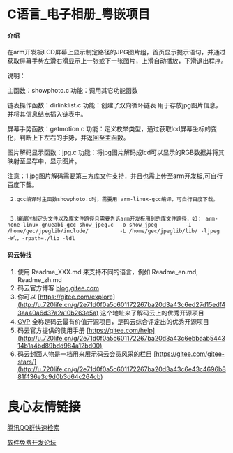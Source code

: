 # C语言_电子相册_粤嵌项目

#### 介绍
在arm开发板LCD屏幕上显示制定路径的JPG图片组，首页显示提示语句，并通过获取屏幕手势左滑右滑显示上一张或下一张图片，上滑自动播放，下滑退出程序。

说明：

主函数：showphoto.c   功能：调用其它功能函数 


链表操作函数：dirlinklist.c 功能：创建了双向循环链表 用于存放jpg图片信息，并将其信息结点插入链表中。


屏幕手势函数：getmotion.c 功能：定义枚举类型，通过获取lcd屏幕坐标的变化，判断上下左右的手势，并返回至主函数。


图片解码显示函数：jpg.c 功能：将jpg图片解码成lcd可以显示的RGB数据并将其映射至显存中，显示图片。



注意：1.jpg图片解码需要第三方库文件支持，并且也需上传至arm开发板,可自行百度下载。


     2.gcc编译时主函数showphoto.c时，需要用 arm-linux-gcc编译，可自行百度下载。


     3.编译时制定头文件以及库文件路径且需要告诉arm开发板用到的库文件路径，如： arm-none-linux-gnueabi-gcc show_jpeg.c  -o show_jpeg         -I /home/gec/jpeglib/include/          -L /home/gec/jpeglib/lib/ -ljpeg  -Wl，-rpath=./lib -ldl


#### 码云特技

1. 使用 Readme\_XXX.md 来支持不同的语言，例如 Readme\_en.md, Readme\_zh.md
2. 码云官方博客 [blog.gitee.com](http://u.720life.cn/g/4d9d51ba66eeb41dfb9759648c593bf554785fd0e6ab49d2f13e98afcb69bbc7) 
3. 你可以 [https://gitee.com/explore](http://u.720life.cn/g/2e71d0f0a5c601172267ba20d3a43c6ed27d15edf43aa40a6d37a2a10b263e5a)  这个地址来了解码云上的优秀开源项目
4. [GVP](http://u.720life.cn/g/2e71d0f0a5c601172267ba20d3a43c6eb5ad9b84ebe402667383e4a11c785b2d)  全称是码云最有价值开源项目，是码云综合评定出的优秀开源项目
5. 码云官方提供的使用手册 [https://gitee.com/help](http://u.720life.cn/g/2e71d0f0a5c601172267ba20d3a43c6ebbaab544314b1a4bd89bdd984a12bd00) 
6. 码云封面人物是一档用来展示码云会员风采的栏目 [https://gitee.com/gitee-stars/](http://u.720life.cn/g/2e71d0f0a5c601172267ba20d3a43c6e43c4696b881f436e3c9d0b3d64c264cb) 


 # 良心友情链接

[腾讯QQ群快速检索](http://u.720life.cn/s/8cf73f7c)

[软件免费开发论坛](http://u.720life.cn/s/bbb01dc0)
